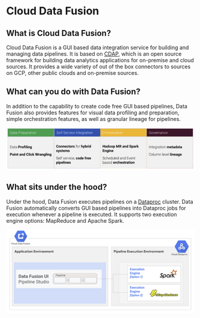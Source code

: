 # Cloud Data Fusion

## What is Cloud Data Fusion?

Cloud Data Fusion is a GUI based data integration service for building and managing data pipelines. It is based on [CDAP](https://github.com/cdapio/cdap), which is an open source framework for building data analytics applications for on-premise and cloud sources. It provides a wide variety of out of the box connectors to sources on GCP, other public clouds and on-premise sources.

## What can you do with Data Fusion?

In addition to the capability to create code free GUI based pipelines, Data Fusion also provides features for visual data profiling and preparation, simple orchestration features, as well as granular lineage for pipelines.

![Cloud Data Fusion Overview](./../Images/cloud-data-fusion-1.png)

## What sits under the hood?

Under the hood, Data Fusion executes pipelines on a [Dataproc](https://cloud.google.com/dataproc) cluster. Data Fusion automatically converts GUI based pipelines into Dataproc jobs for execution whenever a pipeline is executed. It supports two execution engine options: MapReduce and Apache Spark.

![Cloud Data Fusion under the hood](./../Images/cloud-data-fusion-2.png)